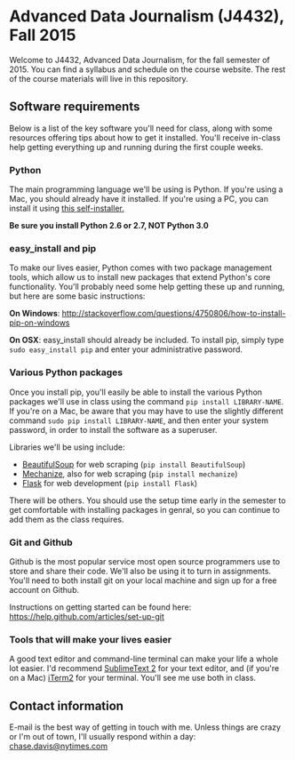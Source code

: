 # Advanced Data Journalism (J4432), Fall 2015

Welcome to J4432, Advanced Data Journalism, for the fall semester of 2015. You can find a syllabus and schedule on the course website. The rest of the course materials will live in this repository.

## Software requirements

Below is a list of the key software you'll need for class, along with some resources offering tips about how to get it installed. You'll receive in-class help getting everything up and running during the first couple weeks.

### Python

The main programming language we'll be using is Python. If you're using a Mac, you should already have it installed. If you're using a PC, you can install it using [this self-installer.](http://www.python.org/ftp/python/2.7.3/python-2.7.3.msi)

**Be sure you install Python 2.6 or 2.7, NOT Python 3.0**

### easy_install and pip

To make our lives easier, Python comes with two package management tools, which allow us to install new packages that extend Python's core functionality. You'll probably need some help getting these up and running, but here are some basic instructions:

**On Windows**: http://stackoverflow.com/questions/4750806/how-to-install-pip-on-windows

**On OSX**: easy_install should already be included. To install pip, simply type ```sudo easy_install pip``` and enter your administrative password.

### Various Python packages

Once you install pip, you'll easily be able to install the various Python packages we'll use in class using the command ```pip install LIBRARY-NAME```. If you're on a Mac, be aware that you may have to use the slightly different command ```sudo pip install LIBRARY-NAME```, and then enter your system password, in order to install the software as a superuser.

Libraries we'll be using include:

- [BeautifulSoup](http://www.crummy.com/software/BeautifulSoup/) for web scraping (```pip install BeautifulSoup```)
- [Mechanize](http://wwwsearch.sourceforge.net/mechanize/), also for web scraping (```pip install mechanize```)
- [Flask](http://flask.pocoo.org/) for web development (```pip install Flask```)

There will be others. You should use the setup time early in the semester to get comfortable with installing packages in genral, so you can continue to add them as the class requires.

### Git and Github

Github is the most popular service most open source programmers use to store and share their code. We'll also be using it to turn in assignments. You'll need to both install git on your local machine and sign up for a free account on Github.

Instructions on getting started can be found here: https://help.github.com/articles/set-up-git

### Tools that will make your lives easier

A good text editor and command-line terminal can make your life a whole lot easier. I'd recommend [SublimeText 2](http://www.sublimetext.com/2) for your text editor, and (if you're on a Mac) [iTerm2](http://www.iterm2.com/#/section/home) for your terminal. You'll see me use both in class.

## Contact information

E-mail is the best way of getting in touch with me. Unless things are crazy or I'm out of town, I'll usually respond within a day: chase.davis@nytimes.com